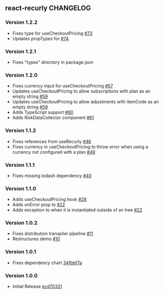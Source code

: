 ## react-recurly CHANGELOG

### Version 1.2.2

- Fixes type for useCheckoutPricing [#73][73]
- Updates propTypes for <RecurlyProvider /> [#74][74]

### Version 1.2.1

- Fixes "types" directory in package.json

### Version 1.2.0

- Fixes currency input for useCheckoutPricing [#57][57]
- Updates useCheckoutPricing to allow subscriptions with plan as an empty string [#59][59]
- Updates useCheckoutPricing to allow adjustments with itemCode as an empty string [#59][59]
- Adds TypeScript support [#60][60]
- Adds RiskDataCollector component [#61][61]

### Version 1.1.2

- Fixes references from useRecurly [#46][46]
- Fixes currency in useCheckoutPricing to throw error when using a currency not configured with a plan [#49][49]

### Version 1.1.1

- Fixes missing lodash dependency [#40][40]

### Version 1.1.0

- Adds useCheckoutPricing hook [#28][28]
- Adds onError prop to <ThreeDSecureAction /> [#22][22]
- Adds exception to <Element /> when it is instantiated outside of an <Elements /> tree [#22][22]

### Version 1.0.2

- Fixes distribution transpiler pipeline [#11][11]
- Restructures demo [#10][10]

### Version 1.0.1

- Fixes dependency chart [34fbbf7a][34fbbf7a]

### Version 1.0.0

- Initial Release [ecd70331][ecd70331]

[74]: https://github.com/recurly/react-recurly/pull/74/commits/05c4d739d5b577084fcc8ec43e4e5989ef37c5a2
[73]: https://github.com/recurly/react-recurly/pull/73/commits/05c4d739d5b577084fcc8ec43e4e5989ef37c5a2
[61]: https://github.com/recurly/react-recurly/pull/61/commits/05c4d739d5b577084fcc8ec43e4e5989ef37c5a2
[60]: https://github.com/recurly/react-recurly/pull/60/commits/5425f5f2f90e40a1e6585e74cd0e0b57e72a6057
[59]: https://github.com/recurly/react-recurly/pull/59/commits/09b8a23a3f4e7e8608bee4f7fb4583a3a5d7e42f
[57]: https://github.com/recurly/react-recurly/pull/57/commits/26e33efc7bf926205eab6f7bcaad69a4036b3cc8
[49]: https://github.com/recurly/react-recurly/commit/6ae4129b8ccc3d9df68e759cb67098667537ad03
[46]: https://github.com/recurly/react-recurly/commit/3bf0d5349a325993b4ae2b7dfde8ab0fbe2a1085
[40]: https://github.com/recurly/react-recurly/commit/0bba8f01d7e6a7ec0877ecbbc30e3a4627bbc501
[28]: https://github.com/recurly/react-recurly/commit/7c467341d2571d2d26f59621af30cd8c598e726b
[22]: https://github.com/recurly/react-recurly/commit/afb8a4ef665bf5ed6ab3ef8945e299619f769504
[11]: https://github.com/recurly/react-recurly/commit/46f892b18323166d14572347b2194096300f6c62
[10]: https://github.com/recurly/react-recurly/commit/00258f746ad57ea77078f7ceb037608787e2e8ef
[34fbbf7a]: https://github.com/recurly/react-recurly/commit/34fbbf7ac7bac95b480680d2d89d95cc11eddfdf
[ecd70331]: https://github.com/recurly/react-recurly/commit/ecd7033104e4889fea867b4a41c59a96b3b6b519
